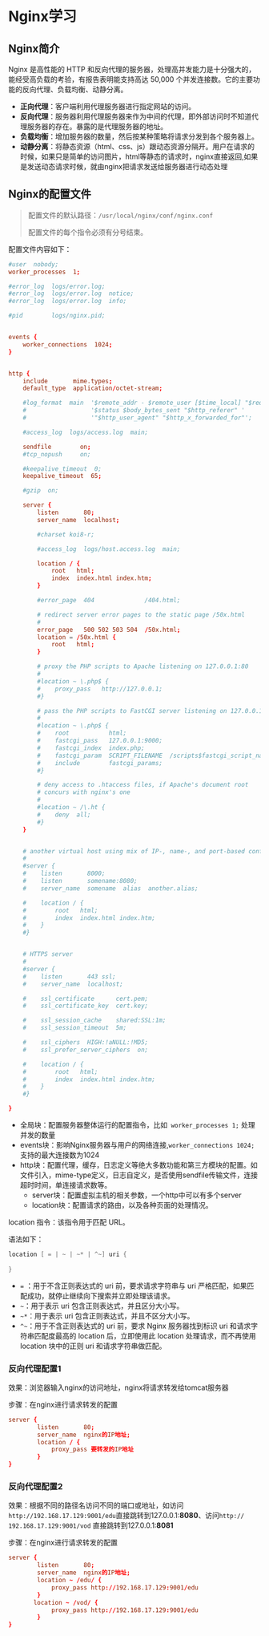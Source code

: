 Nginx学习
=========

Nginx简介
---------

Nginx 是高性能的 HTTP 和反向代理的服务器，处理高并发能力是十分强大的，能经受高负载的考验，有报告表明能支持高达 50,000 个并发连接数。它的主要功能的反向代理、负载均衡、动静分离。

- **正向代理**：客户端利用代理服务器进行指定网站的访问。
- **反向代理**：服务器利用代理服务器来作为中间的代理，即外部访问时不知道代理服务器的存在。暴露的是代理服务器的地址。
- **负载均衡**：增加服务器的数量，然后按某种策略将请求分发到各个服务器上。
- **动静分离**：将静态资源（html、css、js）跟动态资源分隔开。用户在请求的时候，如果只是简单的访问图片，html等静态的请求时，nginx直接返回,如果是发送动态请求时候，就由nginx把请求发送给服务器进行动态处理



Nginx的配置文件
---------------

> 配置文件的默认路径：`/usr/local/nginx/conf/nginx.conf` 
>
> 配置文件的每个指令必须有分号结束。

配置文件内容如下：

```conf
#user  nobody;
worker_processes  1;

#error_log  logs/error.log;
#error_log  logs/error.log  notice;
#error_log  logs/error.log  info;

#pid        logs/nginx.pid;


events {
    worker_connections  1024;
}


http {
    include       mime.types;
    default_type  application/octet-stream;

    #log_format  main  '$remote_addr - $remote_user [$time_local] "$request" '
    #                  '$status $body_bytes_sent "$http_referer" '
    #                  '"$http_user_agent" "$http_x_forwarded_for"';

    #access_log  logs/access.log  main;

    sendfile        on;
    #tcp_nopush     on;

    #keepalive_timeout  0;
    keepalive_timeout  65;

    #gzip  on;

    server {
        listen       80;
        server_name  localhost;

        #charset koi8-r;

        #access_log  logs/host.access.log  main;

        location / {
            root   html;
            index  index.html index.htm;
        }

        #error_page  404              /404.html;

        # redirect server error pages to the static page /50x.html
        #
        error_page   500 502 503 504  /50x.html;
        location = /50x.html {
            root   html;
        }

        # proxy the PHP scripts to Apache listening on 127.0.0.1:80
        #
        #location ~ \.php$ {
        #    proxy_pass   http://127.0.0.1;
        #}

        # pass the PHP scripts to FastCGI server listening on 127.0.0.1:9000
        #
        #location ~ \.php$ {
        #    root           html;
        #    fastcgi_pass   127.0.0.1:9000;
        #    fastcgi_index  index.php;
        #    fastcgi_param  SCRIPT_FILENAME  /scripts$fastcgi_script_name;
        #    include        fastcgi_params;
        #}

        # deny access to .htaccess files, if Apache's document root
        # concurs with nginx's one
        #
        #location ~ /\.ht {
        #    deny  all;
        #}
    }


    # another virtual host using mix of IP-, name-, and port-based configuration
    #
    #server {
    #    listen       8000;
    #    listen       somename:8080;
    #    server_name  somename  alias  another.alias;

    #    location / {
    #        root   html;
    #        index  index.html index.htm;
    #    }
    #}


    # HTTPS server
    #
    #server {
    #    listen       443 ssl;
    #    server_name  localhost;

    #    ssl_certificate      cert.pem;
    #    ssl_certificate_key  cert.key;

    #    ssl_session_cache    shared:SSL:1m;
    #    ssl_session_timeout  5m;

    #    ssl_ciphers  HIGH:!aNULL:!MD5;
    #    ssl_prefer_server_ciphers  on;

    #    location / {
    #        root   html;
    #        index  index.html index.htm;
    #    }
    #}

}
```

- 全局块：配置服务器整体运行的配置指令，比如` worker_processes 1;` 处理并发的数量
- events块：影响Nginx服务器与用户的网络连接,`worker_connections 1024;` 支持的最大连接数为1024
- http块：配置代理，缓存，日志定义等绝大多数功能和第三方模块的配置。如文件引入，mime-type定义，日志自定义，是否使用sendfile传输文件，连接超时时间，单连接请求数等。
  - server块：配置虚拟主机的相关参数，一个http中可以有多个server
  - location块：配置请求的路由，以及各种页面的处理情况。



location 指令：该指令用于匹配 URL。

语法如下：

```java
location [ = | ~ | ~* | ^~] uri {
    
}
```

- `=` ：用于不含正则表达式的 uri 前，要求请求字符串与 uri 严格匹配，如果匹配成功，就停止继续向下搜索并立即处理该请求。
- `~`：用于表示 uri 包含正则表达式，并且区分大小写。
- `~*`：用于表示 uri 包含正则表达式，并且不区分大小写。
- `^~`：用于不含正则表达式的 uri 前，要求 Nginx 服务器找到标识 uri 和请求字符串匹配度最高的 location 后，立即使用此 location 处理请求，而不再使用 location 块中的正则 uri 和请求字符串做匹配。



### 反向代理配置1

效果：浏览器输入nginx的访问地址，nginx将请求转发给tomcat服务器

步骤：在nginx进行请求转发的配置

```conf
server {
        listen       80;
        server_name  nginx的IP地址;
        location / {
            proxy_pass 要转发的IP地址
        }
}
```



### 反向代理配置2

效果：根据不同的路径名访问不同的端口或地址，如访问`http://192.168.17.129:9001/edu`直接跳转到127.0.0.1:**8080**、访问`http:// 192.168.17.129:9001/vod` 直接跳转到127.0.0.1:**8081** 

步骤：在nginx进行请求转发的配置

```conf
server {
        listen       80;
        server_name  nginx的IP地址;
        location ~ /edu/ {
            proxy_pass http://192.168.17.129:9001/edu
        }
       location ~ /vod/ {
            proxy_pass http://192.168.17.129:9001/edu
        }
}
```







